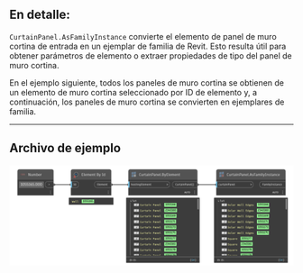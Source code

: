 ## En detalle:
`CurtainPanel.AsFamilyInstance` convierte el elemento de panel de muro cortina de entrada en un ejemplar de familia de Revit. Esto resulta útil para obtener parámetros de elemento o extraer propiedades de tipo del panel de muro cortina.

En el ejemplo siguiente, todos los paneles de muro cortina se obtienen de un elemento de muro cortina seleccionado por ID de elemento y, a continuación, los paneles de muro cortina se convierten en ejemplares de familia.
___
## Archivo de ejemplo

![CurtainPanel.AsFamilyInstance](./Revit.Elements.CurtainPanel.AsFamilyInstance_img.jpg)
